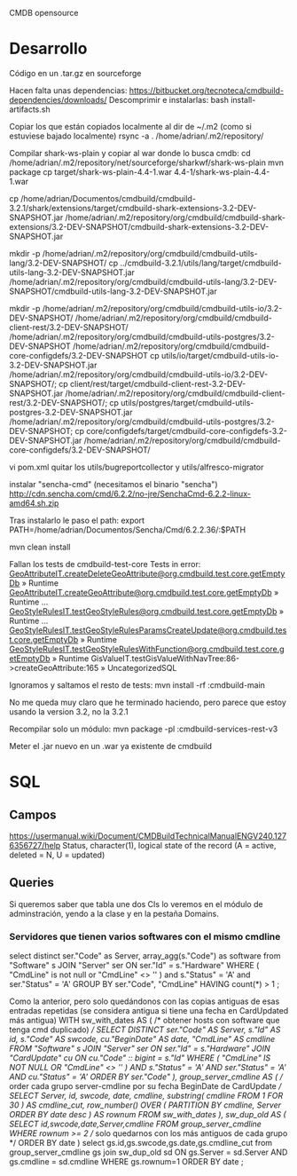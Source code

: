 CMDB opensource

# Desarrollo
Código en un .tar.gz en sourceforge

Hacen falta unas dependencias:
https://bitbucket.org/tecnoteca/cmdbuild-dependencies/downloads/
Descomprimir e instalarlas:
bash install-artifacts.sh

Copiar los que están copiados localmente al dir de ~/.m2 (como si estuviese bajado localmente)
rsync -a . /home/adrian/.m2/repository/

Compilar shark-ws-plain y copiar al war donde lo busca cmdb:
cd /home/adrian/.m2/repository/net/sourceforge/sharkwf/shark-ws-plain
mvn package
cp target/shark-ws-plain-4.4-1.war 4.4-1/shark-ws-plain-4.4-1.war

cp /home/adrian/Documentos/cmdbuild/cmdbuild-3.2.1/shark/extensions/target/cmdbuild-shark-extensions-3.2-DEV-SNAPSHOT.jar /home/adrian/.m2/repository/org/cmdbuild/cmdbuild-shark-extensions/3.2-DEV-SNAPSHOT/cmdbuild-shark-extensions-3.2-DEV-SNAPSHOT.jar

mkdir -p /home/adrian/.m2/repository/org/cmdbuild/cmdbuild-utils-lang/3.2-DEV-SNAPSHOT/
cp ../cmdbuild-3.2.1/utils/lang/target/cmdbuild-utils-lang-3.2-DEV-SNAPSHOT.jar /home/adrian/.m2/repository/org/cmdbuild/cmdbuild-utils-lang/3.2-DEV-SNAPSHOT/cmdbuild-utils-lang-3.2-DEV-SNAPSHOT.jar

mkdir -p /home/adrian/.m2/repository/org/cmdbuild/cmdbuild-utils-io/3.2-DEV-SNAPSHOT/ /home/adrian/.m2/repository/org/cmdbuild/cmdbuild-client-rest/3.2-DEV-SNAPSHOT/ /home/adrian/.m2/repository/org/cmdbuild/cmdbuild-utils-postgres/3.2-DEV-SNAPSHOT /home/adrian/.m2/repository/org/cmdbuild/cmdbuild-core-configdefs/3.2-DEV-SNAPSHOT
cp utils/io/target/cmdbuild-utils-io-3.2-DEV-SNAPSHOT.jar /home/adrian/.m2/repository/org/cmdbuild/cmdbuild-utils-io/3.2-DEV-SNAPSHOT/; cp client/rest/target/cmdbuild-client-rest-3.2-DEV-SNAPSHOT.jar /home/adrian/.m2/repository/org/cmdbuild/cmdbuild-client-rest/3.2-DEV-SNAPSHOT/; cp utils/postgres/target/cmdbuild-utils-postgres-3.2-DEV-SNAPSHOT.jar /home/adrian/.m2/repository/org/cmdbuild/cmdbuild-utils-postgres/3.2-DEV-SNAPSHOT; cp core/configdefs/target/cmdbuild-core-configdefs-3.2-DEV-SNAPSHOT.jar /home/adrian/.m2/repository/org/cmdbuild/cmdbuild-core-configdefs/3.2-DEV-SNAPSHOT/

vi pom.xml
  quitar los utils/bugreportcollector y utils/alfresco-migrator

instalar "sencha-cmd" (necesitamos el binario "sencha")
http://cdn.sencha.com/cmd/6.2.2/no-jre/SenchaCmd-6.2.2-linux-amd64.sh.zip

Tras instalarlo le paso el path:
export PATH=/home/adrian/Documentos/Sencha/Cmd/6.2.2.36/:$PATH

mvn clean install

Fallan los tests de cmdbuild-test-core
Tests in error:
  GeoAttributeIT.createDeleteGeoAttribute@org.cmdbuild.test.core.getEmptyDb » Runtime
  GeoAttributeIT.createGeoAttribute@org.cmdbuild.test.core.getEmptyDb » Runtime ...
  GeoStyleRulesIT.testGeoStyleRules@org.cmdbuild.test.core.getEmptyDb » Runtime ...
  GeoStyleRulesIT.testGeoStyleRulesParamsCreateUpdate@org.cmdbuild.test.core.getEmptyDb » Runtime
  GeoStyleRulesIT.testGeoStyleRulesWithFunction@org.cmdbuild.test.core.getEmptyDb » Runtime
  GisValueIT.testGisValueWithNavTree:86->createGeoAttribute:165 » UncategorizedSQL

Ignoramos y saltamos el resto de tests:
mvn install -rf :cmdbuild-main

No me queda muy claro que he terminado haciendo, pero parece que estoy usando la version 3.2, no la 3.2.1


Recompilar solo un módulo:
mvn package -pl :cmdbuild-services-rest-v3

Meter el .jar nuevo en un .war ya existente de cmdbuild



# SQL

## Campos
https://usermanual.wiki/Document/CMDBuildTechnicalManualENGV240.1276356727/help
Status, character(1), logical state of the record (A = active, deleted = N, U = updated)


## Queries

Si queremos saber que tabla une dos CIs lo veremos en el módulo de adminstración, yendo a la clase y en la pestaña Domains.


### Servidores que tienen varios softwares con el mismo cmdline
select distinct
  ser."Code" as Server,
  array_agg(s."Code") as software
from
  "Software" s
  JOIN "Server" ser ON ser."Id" = s."Hardware"
WHERE
  (
    "CmdLine" is not null
    or "CmdLine" <> ''
  )
  and s."Status" = 'A'
  and ser."Status" = 'A'
GROUP BY
  ser."Code",
  "CmdLine"
HAVING
 count(*) > 1
;

Como la anterior, pero solo quedándonos con las copias antiguas de esas entradas repetidas (se considera antigua si tiene una fecha en CardUpdated más antigua)
WITH sw_with_dates AS ( /* obtener hosts con software que tenga cmd duplicado) */
  SELECT
    DISTINCT ser."Code" AS Server,
    s."Id" AS id,
    s."Code" AS swcode,
    cu."BeginDate" AS date,
    "CmdLine" AS cmdline
  FROM
    "Software" s
    JOIN "Server" ser ON ser."Id" = s."Hardware"
    JOIN "CardUpdate" cu ON cu."Code" :: bigint = s."Id"
  WHERE
    (
      "CmdLine" IS NOT NULL
      OR "CmdLine" <> ''
    )
    AND s."Status" = 'A'
    AND ser."Status" = 'A'
    AND cu."Status" = 'A'
  ORDER BY
    ser."Code"
),
group_server_cmdline AS ( /* order cada grupo server-cmdline por su fecha BeginDate de CardUpdate */
  SELECT
    Server,
    id,
    swcode,
    date,
    cmdline,
    substring(
      cmdline
      FROM
        1 FOR 30
    ) AS cmdline_cut,
    row_number() OVER (
      PARTITION BY cmdline, Server
      ORDER BY date desc
    ) AS rownum
  FROM
    sw_with_dates
), sw_dup_old AS (
SELECT
   id,swcode,date,Server,cmdline
FROM
  group_server_cmdline
WHERE
  rownum >= 2 /* solo quedarnos con los más antiguos de cada grupo */
ORDER BY
  date
)
select
 gs.id,gs.swcode,gs.date,gs.cmdline_cut
from
 group_server_cmdline gs
 join sw_dup_old sd ON gs.Server = sd.Server AND gs.cmdline = sd.cmdline
WHERE
 gs.rownum=1
ORDER BY
  date
;
